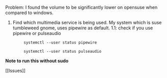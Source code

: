 Problem:
	I found the volume to be significantly lower on opensuse when compared to windows. 
1. Find which multimedia service is being used. My system which is suse tumbleweed gnome, uses pipewire as default.
	1.1: check if you use pipewire or pulseaudio
```
		systemctl --user status pipewire
```

```
		systemctl --user status pulseaudio
```

**Note to run this without sudo**

[[Issues]]